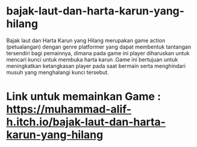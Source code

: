 # bajak-laut-dan-harta-karun-yang-hilang
Bajak laut dan Harta Karun yang Hilang merupakan game action (petualangan) dengan genre platformer yang dapat membentuk tantangan tersendiri bagi pemainnya, dimana pada game ini player diharuskan untuk mencari kunci untuk membuka harta karun .Game ini bertujuan untuk meningkatkan ketangkasan player pada saat bermain serta menghindari musuh yang menghalangi kunci tersebut.
# Link untuk memainkan Game : https://muhammad-alif-h.itch.io/bajak-laut-dan-harta-karun-yang-hilang

